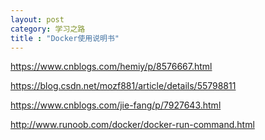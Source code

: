 ```yaml
---
layout: post
category: 学习之路
title : "Docker使用说明书"
---
```


https://www.cnblogs.com/hemiy/p/8576667.html

https://blog.csdn.net/mozf881/article/details/55798811

https://www.cnblogs.com/jie-fang/p/7927643.html

http://www.runoob.com/docker/docker-run-command.html